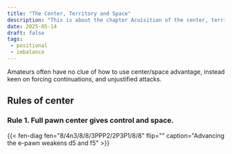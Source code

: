```yaml
---
title: "The Center, Territory and Space"
description: "This is about the chapter Acuisition of the center, territory and space."
date: 2025-05-14
draft: false
tags: 
 - positional
 - imbalance
---
```


Amateurs often have no clue of how to use center/space advantage, instead keen on forcing continuations, and 
unjustified attacks.

## Rules of center

### Rule 1. Full pawn center gives control and space.

{{< fen-diag fen="8/4n3/8/8/3PPP2/2P3P1/8/8" flip="" caption="Advancing the e-pawn weakens d5 and f5" >}}

